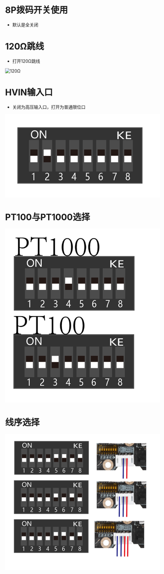 # 8P拨码开关使用

* 默认是全关闭

# 120Ω跳线

* 打开120Ω跳线

![120Ω](../../images/boards/fly_sb2040_v3/120Ω.png)

# HVIN输入口

* 关闭为高压输入口，打开为普通限位口

![hvin](../../images/boards/fly_sb2040_v3/hvin.png)

# PT100与PT1000选择

![PT](../../images/boards/fly_sb2040_v3/PT.png)

# 线序选择

![31865](../../images/boards/fly_sb2040_v3/31865.jpg)
